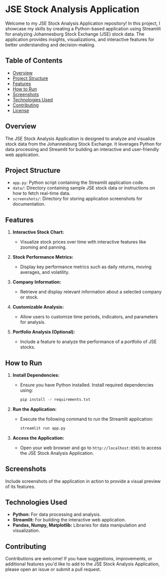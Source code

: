 # JSE Stock Analysis Application

Welcome to my JSE Stock Analysis Application repository! In this project, I showcase my skills by creating a Python-based application using Streamlit for analyzing Johannesburg Stock Exchange (JSE) stock data. The application provides insights, visualizations, and interactive features for better understanding and decision-making.

## Table of Contents
- [Overview](#overview)
- [Project Structure](#project-structure)
- [Features](#features)
- [How to Run](#how-to-run)
- [Screenshots](#screenshots)
- [Technologies Used](#technologies-used)
- [Contributing](#contributing)
- [License](#license)

## Overview
The JSE Stock Analysis Application is designed to analyze and visualize stock data from the Johannesburg Stock Exchange. It leverages Python for data processing and Streamlit for building an interactive and user-friendly web application.

## Project Structure
- `app.py`: Python script containing the Streamlit application code.
- `data/`: Directory containing sample JSE stock data or instructions on how to fetch real-time data.
- `screenshots/`: Directory for storing application screenshots for documentation.

## Features
1. **Interactive Stock Chart:**
   - Visualize stock prices over time with interactive features like zooming and panning.

2. **Stock Performance Metrics:**
   - Display key performance metrics such as daily returns, moving averages, and volatility.

3. **Company Information:**
   - Retrieve and display relevant information about a selected company or stock.

4. **Customizable Analysis:**
   - Allow users to customize time periods, indicators, and parameters for analysis.

5. **Portfolio Analysis (Optional):**
   - Include a feature to analyze the performance of a portfolio of JSE stocks.

## How to Run
1. **Install Dependencies:**
   - Ensure you have Python installed. Install required dependencies using:
     ```bash
     pip install -r requirements.txt
     ```

2. **Run the Application:**
   - Execute the following command to run the Streamlit application:
     ```bash
     streamlit run app.py
     ```

3. **Access the Application:**
   - Open your web browser and go to `http://localhost:8501` to access the JSE Stock Analysis Application.

## Screenshots
Include screenshots of the application in action to provide a visual preview of its features.

## Technologies Used
- **Python:** For data processing and analysis.
- **Streamlit:** For building the interactive web application.
- **Pandas, Numpy, Matplotlib:** Libraries for data manipulation and visualization.

## Contributing
Contributions are welcome! If you have suggestions, improvements, or additional features you'd like to add to the JSE Stock Analysis Application, please open an issue or submit a pull request.

